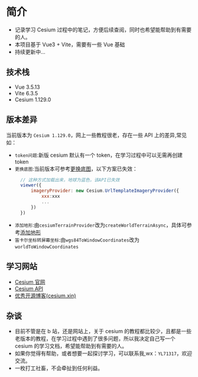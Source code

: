 # 简介

- 记录学习 Cesium 过程中的笔记，方便后续查阅，同时也希望能帮助到有需要的人。
- 本项目基于 Vue3 + Vite，需要有一些 Vue 基础
- 持续更新中...

## 技术栈

- Vue 3.5.13
- Vite 6.3.5
- Cesium 1.129.0

## 版本差异

当前版本为 `Cesium 1.129.0`，网上一些教程很老，存在一些 API 上的差异,常见如：

- `token问题`:新版 cesium 默认有一个 token，在学习过程中可以无需再创建 token
- `更换底图`:当前版本可参考[更换底图](./04_添加底图.md)，以下方案已失效：
  ```js
    // 这种方式加载出来，地球为蓝色，该API已失效
    viewer({
        imageryProvider: new Cesium.UrlTemplateImageryProvider({
            xxx:xxx
            ...
        })
    })
  ```
- `添加地形`:由`cesiumTerrainProvider`改为`createWorldTerrainAsync`，具体可参考[添加地形](./03_Viewer视图.md#%E5%9C%B0%E5%BD%A2-terrain)
- `笛卡尔坐标转屏幕坐标`:由`wgs84ToWindowCoordinates`改为`worldToWindowCoordinates`

## 学习网站

- [Cesium 官网](https://cesium.com/)
- [Cesium API](https://cesium.com/learn/cesiumjs/ref-doc/)
- [优秀开源博客(cesium.xin)](http://cesium.xin/)

## 杂谈

- 目前不管是在 b 站，还是网站上，关于 cesium 的教程都比较少，且都是一些老版本的教程，在学习过程中遇到了很多问题，所以我决定自己写一个 cesium 的学习文档，希望能帮助到有需要的人。
- 如果你觉得有帮助，或者想要一起探讨学习，可以联系我,wx：`YL71317`，欢迎交流。
- 一枚打工社畜，不会牵扯到任何利益。
